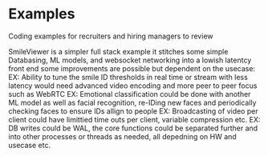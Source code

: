 # Examples
Coding examples for recruiters and hiring managers to review 

SmileViewer is a simpler full stack example 
  it stitches some simple Databasing, ML models, and websocket networking into a lowish latentcy front end 
    some improvements are possible but dependent on the usecase:
        EX: Ability to tune the smile ID thresholds in real time or stream with less latency would need advanced video encoding and more peer to peer focus such as WebRTC 
        EX: Emotional classification could be done with another ML model as well as facial recognition, re-IDing new faces and periodically checking faces to ensure IDs allign to people 
        EX: Broadcasting of video per client could have limittied time outs per client, variable compression etc. 
        EX: DB writes could be WAL, the core functions could be separated further and into other processes or threads as needed, all depedning on HW and usecase etc. 

    
        
